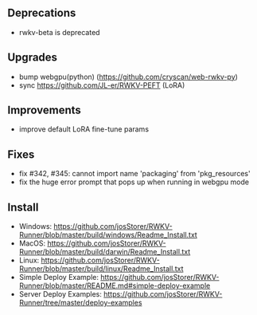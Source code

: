 ## Deprecations

- rwkv-beta is deprecated

## Upgrades

- bump webgpu(python) (https://github.com/cryscan/web-rwkv-py)
- sync https://github.com/JL-er/RWKV-PEFT (LoRA)

## Improvements

- improve default LoRA fine-tune params

## Fixes

- fix #342, #345: cannot import name 'packaging' from 'pkg_resources'
- fix the huge error prompt that pops up when running in webgpu mode

## Install

- Windows: https://github.com/josStorer/RWKV-Runner/blob/master/build/windows/Readme_Install.txt
- MacOS: https://github.com/josStorer/RWKV-Runner/blob/master/build/darwin/Readme_Install.txt
- Linux: https://github.com/josStorer/RWKV-Runner/blob/master/build/linux/Readme_Install.txt
- Simple Deploy Example: https://github.com/josStorer/RWKV-Runner/blob/master/README.md#simple-deploy-example
- Server Deploy Examples: https://github.com/josStorer/RWKV-Runner/tree/master/deploy-examples
